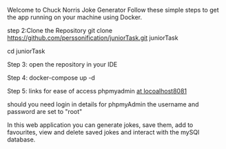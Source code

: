 Welcome to Chuck Norris Joke Generator 
Follow these simple steps to get the app running on your machine using Docker.

step 2:Clone the Repository
git clone https://github.com/perssonification/juniorTask.git juniorTask

cd juniorTask

Step 3: open the repository in your IDE

Step 4: 
docker-compose up -d

Step 5: 
links for ease of access
phpmyadmin [at locoalhost8081](http://localhost:8081/index.php?route=/database/export&db=chuck_norris)

should you need login in details for phpmyAdmin
the username and password are set to "root"

In this web application you can generate jokes, save them, add to favourites, view and delete saved jokes and interact with the mySQl database.

